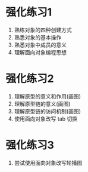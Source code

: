 # 强化练习1

1. 熟练对象的四种创建方式
2. 熟悉对象的基本操作
3. 熟悉对象中成员的意义
4. 理解面向对象编程思想

# 强化练习2

1. 理解原型的意义和作用(画图)
2. 理解原型链的意义(画图)
3. 理解原型链的访问机制(画图)
4. 使用面向对象改写 tab 切换

# 强化练习3

1. 尝试使用面向对象改写轮播图
